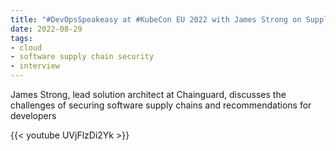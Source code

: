 ```yaml
---
title: "#DevOpsSpeakeasy at #KubeCon EU 2022 with James Strong on Supply Chain Security"
date: 2022-08-29
tags:
- cloud
- software supply chain security
- interview
---
```


James Strong, lead solution architect at Chainguard, discusses the challenges of securing software supply chains and recommendations for developers

{{< youtube UVjFlzDi2Yk >}}


